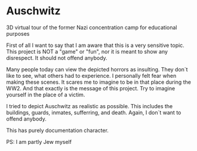 # Auschwitz

3D virtual tour of the former Nazi concentration camp for educational purposes

First of all I want to say that I am aware that this is a very sensitive topic.  
This project is NOT a "game" or "fun", nor it is meant to show any disrespect. It should not offend anybody.

Many people today can view the depicted horrors as insulting. They don´t like to see, what others had to experience.
I personally felt fear when making these scenes. It scares me to imagine to be in that place during the WW2. 
And that exactly is the message of this project. Try to imagine yourself in the place of a victim.

I tried to depict Auschwitz as realistic as possible. This includes the buildings, guards, inmates, sufferring, and death. Again, I don´t want to offend anybody.

This has purely documentation character.

PS: I am partly Jew myself
